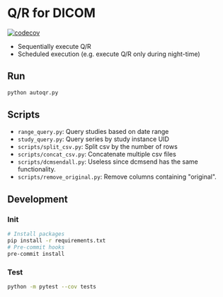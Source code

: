 # Q/R for DICOM
[![codecov](https://codecov.io/gh/yk-szk/autoqr/branch/master/graph/badge.svg)](https://codecov.io/gh/yk-szk/autoqr)

- Sequentially execute Q/R
- Scheduled execution (e.g. execute Q/R only during night-time)

## Run
```sh
python autoqr.py
```

## Scripts
- `range_query.py`: Query studies based on date range
- `study_query.py`: Query series by study instance UID
- `scripts/split_csv.py`: Split csv by the number of rows
- `scripts/concat_csv.py`: Concatenate multiple csv files
- `scripts/dcmsendall.py`: Useless since dcmsend has the same functionality.
- `scripts/remove_original.py`: Remove columns containing "original".

## Development

### Init
``` sh
# Install packages
pip install -r requirements.txt
# Pre-commit hooks
pre-commit install
```
### Test
``` sh
python -m pytest --cov tests
```

